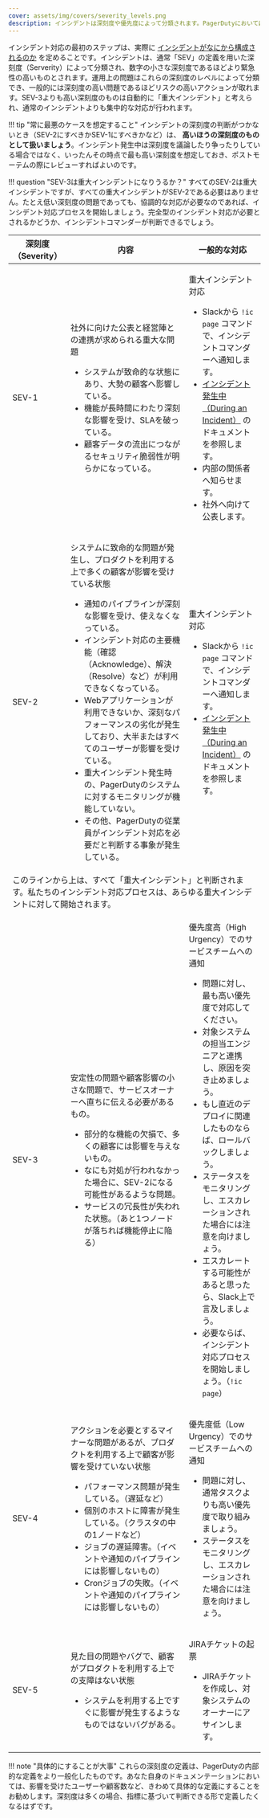 ```yaml
---
cover: assets/img/covers/severity_levels.png
description: インシデントは深刻度や優先度によって分類されます。PagerDutyにおいては「SEV」のレベルを用いて、小さな数字の深刻度であるほど緊急性の高いものとされます。運用上の問題はこれらの深刻度のレベルによって分類でき、一般的には深刻度の高い問題であるほどリスクの高いアクションが取れます。
---
```

インシデント対応の最初のステップは、実際に [インシデントがなにから構成されるのか](../before/what_is_an_incident.md) を定めることです。インシデントは、通常「SEV」の定義を用いた深刻度（Serverity）によって分類され、数字の小さな深刻度であるほどより緊急性の高いものとされます。運用上の問題はこれらの深刻度のレベルによって分類でき、一般的には深刻度の高い問題であるほどリスクの高いアクションが取れます。SEV-3よりも高い深刻度のものは自動的に「重大インシデント」と考えられ、通常のインシデントよりも集中的な対応が行われます。

!!! tip "常に最悪のケースを想定すること"
     インシデントの深刻度の判断がつかないとき（SEV-2にすべきかSEV-1にすべきかなど）は、 **高いほうの深刻度のものとして扱いましょう**。インシデント発生中は深刻度を議論したり争ったりしている場合ではなく、いったんその時点で最も高い深刻度を想定しておき、ポストモーテムの際にレビューすればよいのです。 

!!! question "SEV-3は重大インシデントになりうるか？"
     すべてのSEV-2は重大インシデントですが、すべての重大インシデントがSEV-2である必要はありません。たとえ低い深刻度の問題であっても、協調的な対応が必要なのであれば、インシデント対応プロセスを開始しましょう。完全型のインシデント対応が必要とされるかどうか、インシデントコマンダーが判断できるでしょう。

<table class="custom-table">
  <thead>
    <tr>
      <th class="sev">深刻度（Severity）</th>
      <th>内容</th>
      <th>一般的な対応</th>
    </tr>
  </thead>
  <tbody>
    <tr>
      <td class="sev-1">SEV-1</td>
      <td>
        <p class="intent">社外に向けた公表と経営陣との連携が求められる重大な問題</p>
        <ul>
          <li>システムが致命的な状態にあり、大勢の顧客へ影響している。</li>
          <li>機能が長時間にわたり深刻な影響を受け、SLAを破っている。</li>
          <li>顧客データの流出につながるセキュリティ脆弱性が明らかになっている。</li>
        </ul>
      </td>
      <td>
        <p class="response">重大インシデント対応</p>
        <ul>
          <li>Slackから <code>!ic page</code> コマンドで、インシデントコマンダーへ通知します。</li>
          <li><a href="/during/during_an_incident">インシデント発生中（During an Incident）</a> のドキュメントを参照します。</li>
          <li>内部の関係者へ知らせます。</li>
          <li>社外へ向けて公表します。</li>
        </ul>
      </td>
    </tr>
    <tr>
      <td class="sev-2">SEV-2</td>
      <td>
        <p class="intent">システムに致命的な問題が発生し、プロダクトを利用する上で多くの顧客が影響を受けている状態</p>
        <ul>
          <li>通知のパイプラインが深刻な影響を受け、使えなくなっている。</li>
          <li>インシデント対応の主要機能（確認（Acknowledge）、解決（Resolve）など）が利用できなくなっている。</li>
          <li>Webアプリケーションが利用できないか、深刻なパフォーマンスの劣化が発生しており、大半またはすべてのユーザーが影響を受けている。</li>
          <li>重大インシデント発生時の、PagerDutyのシステムに対するモニタリングが機能していない。</li>
          <li>その他、PagerDutyの従業員がインシデント対応を必要だと判断する事象が発生している。</li>
        </ul>
      </td>
      <td>
        <p class="response">重大インシデント対応</p>
        <ul>
          <li>Slackから <code>!ic page</code> コマンドで、インシデントコマンダーへ通知します。</li>
          <li><a href="/during/during_an_incident">インシデント発生中（During an Incident）</a> のドキュメントを参照します。</li>
        </ul>
    </tr>
    <tr>
      <td class="warning" colspan="3">このラインから上は、すべて「重大インシデント」と判断されます。私たちのインシデント対応プロセスは、あらゆる重大インシデントに対して開始されます。</td>
    </tr>
    <tr>
      <td class="sev-3">SEV-3</td>
      <td>
        <p class="intent">安定性の問題や顧客影響の小さな問題で、サービスオーナーへ直ちに伝える必要があるもの。</p>
        <ul>
          <li>部分的な機能の欠損で、多くの顧客には影響を与えないもの。</li>
          <li>なにも対処が行われなかった場合に、SEV-2になる可能性があるような問題。</li>
          <li>サービスの冗長性が失われた状態。（あと1つノードが落ちれば機能停止に陥る）</li>
        </ul>
      </td>
      <td>
        <p class="response">優先度高（High Urgency）でのサービスチームへの通知</p>
        <ul>
          <li>問題に対し、最も高い優先度で対応してください。</li>
          <li>対象システムの担当エンジニアと連携し、原因を突き止めましょう。</li>
          <li>もし直近のデプロイに関連したものならば、ロールバックしましょう。</li>
          <li>ステータスをモニタリングし、エスカレーションされた場合には注意を向けましょう。</li>
          <li>エスカレートする可能性があると思ったら、Slack上で言及しましょう。</li>
          <li>必要ならば、インシデント対応プロセスを開始しましょう。（<code>!ic page</code>）</li>
        </ul>
      </td>
    </tr>
    <tr>
      <td class="sev-4">SEV-4</td>
      <td>
        <p class="intent">アクションを必要とするマイナーな問題があるが、プロダクトを利用する上で顧客が影響を受けていない状態</p>
        <ul>
          <li>パフォーマンス問題が発生している。（遅延など）</li>
          <li>個別のホストに障害が発生している。（クラスタの中の1ノードなど）</li>
          <li>ジョブの遅延障害。（イベントや通知のパイプラインには影響しないもの）</li>
          <li>Cronジョブの失敗。（イベントや通知のパイプラインには影響しないもの）</li>
        </ul>
      </td>
      <td>
        <p class="response">優先度低（Low Urgency）でのサービスチームへの通知</p>
        <ul>
          <li>問題に対し、通常タスクよりも高い優先度で取り組みましょう。</li>
          <li>ステータスをモニタリングし、エスカレーションされた場合には注意を向けましょう。</li>
        </ul>
      </td>
    </tr>
    <tr>
      <td class="sev-5">SEV-5</td>
      <td>
        <p class="intent">見た目の問題やバグで、顧客がプロダクトを利用する上での支障はない状態</p>
        <ul>
          <li>システムを利用する上ですぐに影響が発生するようなものではないバグがある。</li>
        </ul>
      </td>
      <td>
        <p class="response">JIRAチケットの起票</p>
        <ul>
          <li>JIRAチケットを作成し、対象システムのオーナーにアサインします。</li>
        </ul>
      </td>
    </tr>
  </tbody>
</table>

!!! note "具体的にすることが大事"
    これらの深刻度の定義は、PagerDutyの内部的な定義をより一般化したものです。あなた自身のドキュメンテーションにおいては、影響を受けたユーザーや顧客数など、きわめて具体的な定義にすることをお勧めします。深刻度は多くの場合、指標に基づいて判断できる形で定義したくなるはずです。
